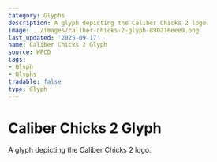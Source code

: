 ```yaml
---
category: Glyphs
description: A glyph depicting the Caliber Chicks 2 logo.
image: ../images/caliber-chicks-2-glyph-890216eee9.png
last_updated: '2025-09-17'
name: Caliber Chicks 2 Glyph
source: WFCD
tags:
- Glyph
- Glyphs
tradable: false
type: Glyph
---
```


# Caliber Chicks 2 Glyph

A glyph depicting the Caliber Chicks 2 logo.

